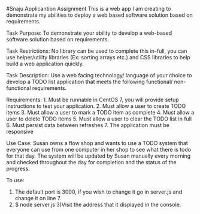 #Snaju Applicantion Assignment
This is a web app I am creating to demonstrate my abilities to deploy a web based software solution based on requirements.

Task Purpose: To demonstrate your ability to develop a web-based software solution based on
requirements.

Task Restrictions: No library can be used to complete this in-full, you can use helper/utility
libraries (Ex: sorting arrays etc.) and CSS libraries to help build a web application quickly.

Task Description: Use a web facing technology/ language of your choice to develop a TODO list
application that meets the following functional/ non-functional requirements.

Requirements:
    1. Must be runnable in CentOS 7, you will provide setup instructions to test your application.
    2. Must allow a user to create TODO items
    3. Must allow a user to mark a TODO item as complete
    4. Must allow a user to delete TODO items
    5. Must allow a user to clear the TODO list in full
    6. Must persist data between refreshes
    7. The application must be responsive


Use Case: Susan owns a flow shop and wants to use a TODO system that everyone can use from
one computer in her shop to see what there is todo for that day. The system will be updated by
Susan manually every morning and checked throughout the day for completion and the status
of the progress.


To use:

1) The default port is 3000, if you wish to change it go in server.js and change it on line 7.
2)
    $ node server.js
3)Visit the address that it displayed in the console.

